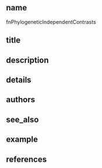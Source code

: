 ## name
fnPhylogeneticIndependentContrasts
## title
## description
## details
## authors
## see_also
## example
## references
